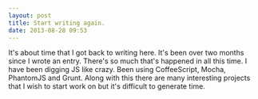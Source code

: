 ```yaml
---
layout: post
title: Start writing again.
date: 2013-08-28 09:53
---
```

It's about time that I got back to writing here. It's been over two months since I wrote an entry. There's so much that's happened in all this time. I have been digging JS like crazy. Been using CoffeeScript, Mocha, PhantomJS and Grunt. Along with this there are many interesting projects that I wish to start work on but it's difficult to generate time.

